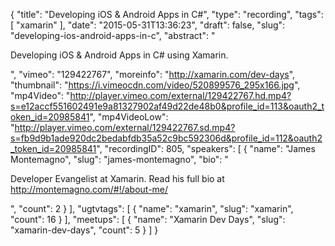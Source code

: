 {
  "title": "Developing iOS & Android Apps in C#",
  "type": "recording",
  "tags": [
    "xamarin"
  ],
  "date": "2015-05-31T13:36:23",
  "draft": false,
  "slug": "developing-ios-android-apps-in-c",
  "abstract": "<p>Developing iOS & Android Apps in C# using Xamarin.</p>",
  "vimeo": "129422767",
  "moreinfo": "http://xamarin.com/dev-days",
  "thumbnail": "https://i.vimeocdn.com/video/520899576_295x166.jpg",
  "mp4Video": "http://player.vimeo.com/external/129422767.hd.mp4?s=e12accf551602491e9a81327902af49d22de48b0&profile_id=113&oauth2_token_id=20985841",
  "mp4VideoLow": "http://player.vimeo.com/external/129422767.sd.mp4?s=fb9d9b1ade920dc2bedabfdb35a52c9bc592306d&profile_id=112&oauth2_token_id=20985841",
  "recordingID": 805,
  "speakers": [
    {
      "name": "James Montemagno",
      "slug": "james-montemagno",
      "bio": "<p>Developer Evangelist at Xamarin. Read his full bio at http://montemagno.com/#!/about-me/</p>",
      "count": 2
    }
  ],
  "ugtvtags": [
    {
      "name": "xamarin",
      "slug": "xamarin",
      "count": 16
    }
  ],
  "meetups": [
    {
      "name": "Xamarin Dev Days",
      "slug": "xamarin-dev-days",
      "count": 5
    }
  ]
}